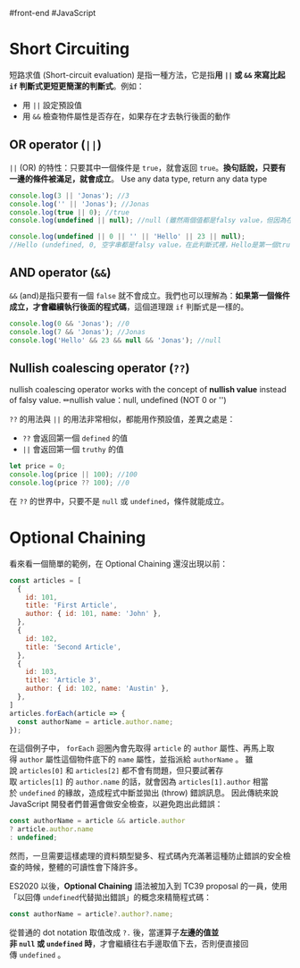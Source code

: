 #front-end #JavaScript 
# Short Circuiting

短路求值 (Short-circuit evaluation) 是指一種方法，它是指**用 `||` 或 `&&` 來寫比起 `if` 判斷式更短更簡潔的判斷式**。例如：
- 用 `||` 設定預設值
- 用 `&&` 檢查物件屬性是否存在，如果存在才去執行後面的動作
## OR operator (`||`)
`||` (OR) 的特性：只要其中一個條件是 `true`，就會返回 `true`。**換句話說，只要有一邊的條件被滿足，就會成立**。
Use any data type, return any data type
```JavaScript
console.log(3 || 'Jonas'); //3
console.log('' || 'Jonas'); //Jonas
console.log(true || 0); //true
console.log(undefined || null); //null (雖然兩個值都是falsy value，但因為在undefined的時候會繼續往下走，沒有短路求值，所以會印出null)

console.log(undefined || 0 || '' || 'Hello' || 23 || null);
//Hello (undefined, 0, 空字串都是falsy value，在此判斷式裡，Hello是第一個truthy value，所以會回傳)
```

## AND operator (`&&`)
`&&` (and)是指只要有一個 `false` 就不會成立。我們也可以理解為：**如果第一個條件成立，才會繼續執行後面的程式碼**，這個道理跟 `if` 判斷式是一樣的。
```JavaScript
console.log(0 && 'Jonas'); //0
console.log(7 && 'Jonas'); //Jonas
console.log('Hello' && 23 && null && 'Jonas'); //null
```

## Nullish coalescing operator (`??`)

nullish coalescing operator works with the concept of **nullish value** instead of falsy value.
✏nullish value：null, undefined (NOT 0 or '')

`??` 的用法與 `||` 的用法非常相似，都能用作預設值，差異之處是：
- `??` 會返回第一個 `defined` 的值
- `||` 會返回第一個 `truthy` 的值
```JavaScript
let price = 0;
console.log(price || 100); //100
console.log(price ?? 100); //0
```
在 `??` 的世界中，只要不是 `null` 或 `undefined`，條件就能成立。

# Optional Chaining
看來看一個簡單的範例，在 Optional Chaining 還沒出現以前：
```JavaScript
const articles = [
  {
    id: 101,
    title: 'First Article',
    author: { id: 101, name: 'John' },
  },
  {
    id: 102,
    title: 'Second Article',
  },
  {
    id: 103,
    title: 'Article 3',
    author: { id: 102, name: 'Austin' },
  },
]
articles.forEach(article => {
  const authorName = article.author.name;
});
```
在這個例子中， `forEach` 迴圈內會先取得 `article` 的 `author` 屬性、再馬上取得 `author` 屬性這個物件底下的 `name` 屬性，並指派給 `authorName` 。
雖說 `articles[0]` 和 `articles[2]` 都不會有問題，但只要試著存取 `articles[1]` 的 `author.name` 的話，就會因為 `articles[1].author` 相當於 `undefined` 的緣故，造成程式中斷並拋出 (throw) 錯誤訊息。
因此傳統來說 JavaScript 開發者們普遍會做安全檢查，以避免跑出此錯誤：
```JavaScript
const authorName = article && article.author  
? article.author.name  
: undefined;
```
然而，一旦需要這樣處理的資料類型變多、程式碼內充滿著這種防止錯誤的安全檢查的時候，整體的可讀性會下降許多。

ES2020 以後，**Optional Chaining** 語法被加入到 TC39 proposal 的一員，使用「以回傳 `undefined`代替拋出錯誤」的概念來精簡程式碼：
```JavaScript
const authorName = article?.author?.name;
```
從普通的 dot notation 取值改成 `?.` 後，當運算子**左邊的值並非 `null` 或 `undefined` 時**，才會繼續往右手邊取值下去，否則便直接回傳 `undefined` 。
